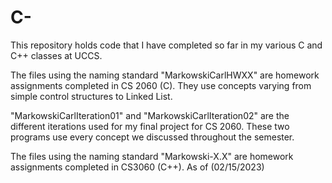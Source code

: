 # C-

This repository holds code that I have completed so far in my various C and C++ classes at UCCS. 

The files using the naming standard "MarkowskiCarlHWXX" are homework assignments completed in CS 2060 (C). They use concepts varying from simple control structures to Linked List.

"MarkowskiCarlIteration01" and "MarkowskiCarlIteration02" are the different iterations used for my final project for CS 2060. These two programs use every concept we discussed throughout the semester.

The files using the naming standard "Markowski-X.X" are homework assignments completed in CS3060 (C++). As of (02/15/2023)
